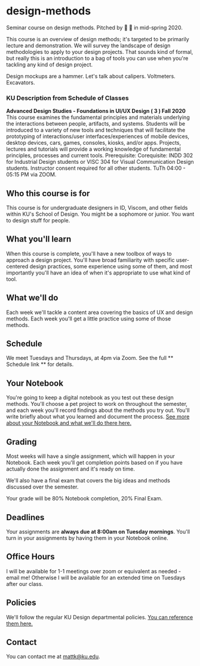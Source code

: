 # design-methods
Seminar course on design methods.  Pitched by 🐚 🎺 in mid-spring 2020.

This course is an overview of design methods; it's targeted to be primarily lecture and demonstration. We will survey the landscape of design methodologies to apply to your design projects. That sounds kind of formal, but really this is an introduction to a bag of tools you can use when you're tackling any kind of design project.

Design mockups are a hammer. Let's talk about calipers. Voltmeters. Excavators.

### KU Description from Schedule of Classes
**Advanced Design Studies - Foundations in UI/UX Design ( 3 ) Fall 2020**
This course examines the fundamental principles and materials underlying the interactions between people, artifacts, and systems. Students will be introduced to a variety of new tools and techniques that will facilitate the prototyping of interactions/user interfaces/experiences of mobile devices, desktop devices, cars, games, consoles, kiosks, and/or apps. Projects, lectures and tutorials will provide a working knowledge of fundamental principles, processes and current tools. Prerequisite: Corequisite: INDD 302 for Industrial Design students or VISC 304 for Visual Communication Design students. Instructor consent required for all other students.
TuTh   04:00 - 05:15 PM via ZOOM.

## Who this course is for

This course is for undergraduate designers in ID, Viscom, and other fields within KU's School of Design. You might be a sophomore or junior. You want to design stuff for people.

## What you'll learn

When this course is complete, you'll have a new toolbox of ways to approach a design project. You'll have broad familiarity with specific user-centered design practices, some experience using some of them, and most importantly you'll have an idea of when it's appropriate to use what kind of tool.

## What we'll do

Each week we'll tackle a content area covering the basics of UX and design methods. Each week you'll get a little practice using some of those methods.

## Schedule

We meet Tuesdays and Thursdays, at 4pm via Zoom. See the full ** Schedule link ** for details.

## Your Notebook

You're going to keep a digital notebook as you test out these design methods. You'll choose a pet project to work on throughout the semester, and each week you'll record findings about the methods you try out. You'll write briefly about what you learned and document the process. <a href="notebook.md">See more about your Notebook and what we'll do there here.</a>

## Grading

Most weeks will have a single assignment, which will happen in your Notebook. Each week you'll get completion points based on if you have actually done the assignment and it's ready on time.

We'll also have a final exam that covers the big ideas and methods discussed over the semester.

Your grade will be 80% Notebook completion, 20% Final Exam.

## Deadlines

Your assignments are **always due at 8:00am on Tuesday mornings**. You'll turn in your assignments by having them in your Notebook online.

## Office Hours

I will be available for 1-1 meetings over zoom or equivalent as needed - email me!  Otherwise I will be available for an extended time on Tuesdays after our class.

## Policies

We'll follow the regular KU Design departmental policies. <a href="http://design.ku.edu/DepartmentPolicies">You can reference them here.</a>

## Contact

You can contact me at <a href="mailto:mattk@ku.edu">mattk@ku.edu</a>.
